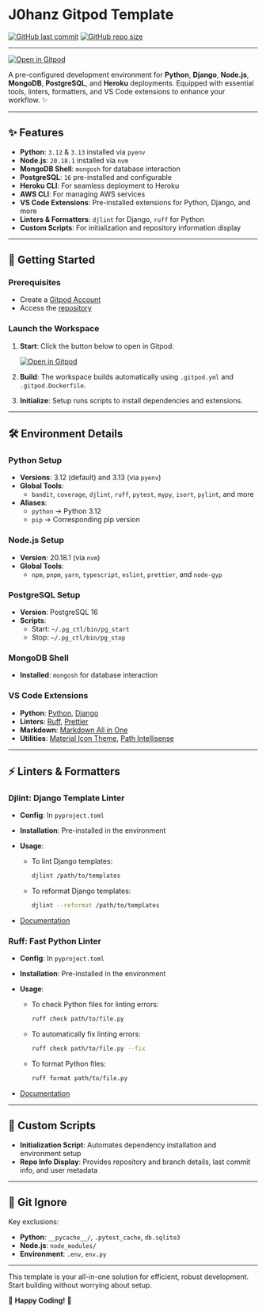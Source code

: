 # J0hanz Gitpod Template

[![GitHub last commit](https://img.shields.io/github/last-commit/j0hanz/j0hanz-gitpod-template)](https://github.com/j0hanz/j0hanz-gitpod-template/commits/main) [![GitHub repo size](https://img.shields.io/github/repo-size/j0hanz/j0hanz-gitpod-template)](https://github.com/j0hanz/j0hanz-gitpod-template)

---

[![Open in Gitpod](https://gitpod.io/button/open-in-gitpod.svg)](https://gitpod.io/#https://github.com/j0hanz/j0hanz-gitpod-template)

A pre-configured development environment for **Python**, **Django**, **Node.js**, **MongoDB**, **PostgreSQL**, and **Heroku** deployments. Equipped with essential tools, linters, formatters, and VS Code extensions to enhance your workflow. ✨

---

## ✨ Features

- **Python**: `3.12` & `3.13` installed via `pyenv`
- **Node.js**: `20.18.1` installed via `nvm`
- **MongoDB Shell**: `mongosh` for database interaction
- **PostgreSQL**: `16` pre-installed and configurable
- **Heroku CLI**: For seamless deployment to Heroku
- **AWS CLI**: For managing AWS services
- **VS Code Extensions**: Pre-installed extensions for Python, Django, and more
- **Linters & Formatters**: `djlint` for Django, `ruff` for Python
- **Custom Scripts**: For initialization and repository information display

---

## 🚀 Getting Started

### Prerequisites

- Create a [Gitpod Account](https://www.gitpod.io/)
- Access the [repository](https://github.com/j0hanz/j0hanz-gitpod-template)

### Launch the Workspace

1. **Start**: Click the button below to open in Gitpod:

   [![Open in Gitpod](https://gitpod.io/button/open-in-gitpod.svg)](https://gitpod.io/#https://github.com/j0hanz/j0hanz-gitpod-template)

2. **Build**: The workspace builds automatically using `.gitpod.yml` and `.gitpod.Dockerfile`.
3. **Initialize**: Setup runs scripts to install dependencies and extensions.

---

## 🛠 Environment Details

### Python Setup

- **Versions**: 3.12 (default) and 3.13 (via `pyenv`)
- **Global Tools**:
  - `bandit`, `coverage`, `djlint`, `ruff`, `pytest`, `mypy`, `isort`, `pylint`, and more
- **Aliases**:
  - `python` → Python 3.12
  - `pip` → Corresponding pip version

### Node.js Setup

- **Version**: 20.18.1 (via `nvm`)
- **Global Tools**:
  - `npm`, `pnpm`, `yarn`, `typescript`, `eslint`, `prettier`, and `node-gyp`

### PostgreSQL Setup

- **Version**: PostgreSQL 16
- **Scripts**:
  - Start: `~/.pg_ctl/bin/pg_start`
  - Stop: `~/.pg_ctl/bin/pg_stop`

### MongoDB Shell

- **Installed**: `mongosh` for database interaction

### VS Code Extensions

- **Python**: [Python](https://marketplace.visualstudio.com/items?itemName=ms-python.python), [Django](https://marketplace.visualstudio.com/items?itemName=batisteo.vscode-django)
- **Linters**: [Ruff](https://marketplace.visualstudio.com/items?itemName=charliermarsh.ruff), [Prettier](https://marketplace.visualstudio.com/items?itemName=esbenp.prettier-vscode)
- **Markdown**: [Markdown All in One](https://marketplace.visualstudio.com/items?itemName=yzhang.markdown-all-in-one)
- **Utilities**: [Material Icon Theme](https://marketplace.visualstudio.com/items?itemName=PKief.material-icon-theme), [Path Intellisense](https://marketplace.visualstudio.com/items?itemName=christian-kohler.path-intellisense)

---

## ⚡ Linters & Formatters

### **Djlint**: Django Template Linter

- **Config**: In `pyproject.toml`
- **Installation**: Pre-installed in the environment
- **Usage**:
  - To lint Django templates:

    ```bash
    djlint /path/to/templates
    ```

  - To reformat Django templates:

    ```bash
    djlint --reformat /path/to/templates
    ```

- [Documentation](https://djlint.com/)

### **Ruff**: Fast Python Linter

- **Config**: In `pyproject.toml`
- **Installation**: Pre-installed in the environment
- **Usage**:
  - To check Python files for linting errors:

    ```bash
    ruff check path/to/file.py
    ```

  - To automatically fix linting errors:

    ```bash
    ruff check path/to/file.py --fix
    ```

  - To format Python files:

    ```bash
    ruff format path/to/file.py
    ```

- [Documentation](https://beta.ruff.rs/docs/)

---

## 📜 Custom Scripts

- **Initialization Script**: Automates dependency installation and environment setup
- **Repo Info Display**: Provides repository and branch details, last commit info, and user metadata

---

## 📄 Git Ignore

Key exclusions:

- **Python**: `__pycache__/`, `.pytest_cache`, `db.sqlite3`
- **Node.js**: `node_modules/`
- **Environment**: `.env`, `env.py`

---

This template is your all-in-one solution for efficient, robust development. Start building without worrying about setup.

🚀 **Happy Coding!** 🚀
